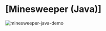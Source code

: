 # [Minesweeper (Java)]

![minesweeper-java-demo](https://github.com/ImKennyYip/minesweeper-java/assets/78777681/e11454a3-f8ba-4730-88c0-145f5f6c14dc)

